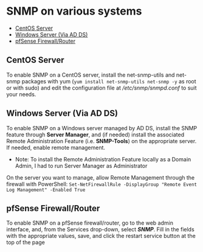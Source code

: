<!--
SPDX-FileCopyrightText: 2021 - 2024 Eli Array Minkoff

SPDX-License-Identifier: MIT
-->

# SNMP on various systems

<!-- vim-markdown-toc GitLab -->

* [CentOS Server](#centos-server)
* [Windows Server (Via AD DS)](#windows-server-via-ad-ds)
* [pfSense Firewall/Router](#pfsense-firewall-router)

<!-- vim-markdown-toc -->

## CentOS Server

To enable SNMP on a CentOS server, install the net-snmp-utils and net-snmp packages with yum (`yum install net-snmp-utils net-snmp -y` as root or with sudo) and edit the configuration file at */etc/snmp/snmpd.conf* to suit your needs.

## Windows Server (Via AD DS)

To enable SNMP on a Windows server managed by AD DS, install the SNMP feature through **Server Manager**, and (if needed) install the associated Remote Administration Feature (i.e. **SNMP-Tools**) on the appropriate server. If needed, enable remote management.

* Note: To install the Remote Administration Feature locally as a Domain Admin, I had to run Server Manager as Administrator

On the server you want to manage, allow Remote Management through the firewall with PowerShell: `Set-NetFirewallRule -DisplayGroup "Remote Event Log Management" -Enabled True`

## pfSense Firewall/Router

To enable SNMP on a pfSense firewall/router, go to the web admin interface, and, from the Services drop-down, select ***SNMP***. Fill in the fields with the appropriate values, save, and click the restart service button at the top of the page
